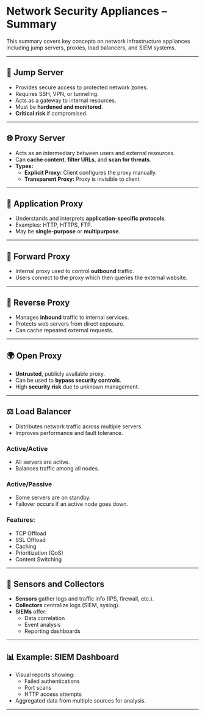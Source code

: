 # Network Security Appliances – Summary

This summary covers key concepts on network infrastructure appliances including jump servers, proxies, load balancers, and SIEM systems.

---

## 🔐 Jump Server
- Provides secure access to protected network zones.
- Requires SSH, VPN, or tunneling.
- Acts as a gateway to internal resources.
- Must be **hardened and monitored**.
- **Critical risk** if compromised.

---

## 🌐 Proxy Server
- Acts as an intermediary between users and external resources.
- Can **cache content**, **filter URLs**, and **scan for threats**.
- **Types:**
  - **Explicit Proxy:** Client configures the proxy manually.
  - **Transparent Proxy:** Proxy is invisible to client.

---

## 🧠 Application Proxy
- Understands and interprets **application-specific protocols**.
- Examples: HTTP, HTTPS, FTP.
- May be **single-purpose** or **multipurpose**.

---

## 🔁 Forward Proxy
- Internal proxy used to control **outbound** traffic.
- Users connect to the proxy which then queries the external website.

---

## 🔄 Reverse Proxy
- Manages **inbound** traffic to internal services.
- Protects web servers from direct exposure.
- Can cache repeated external requests.

---

## 🌍 Open Proxy
- **Untrusted**, publicly available proxy.
- Can be used to **bypass security controls**.
- High **security risk** due to unknown management.

---

## ⚖️ Load Balancer
- Distributes network traffic across multiple servers.
- Improves performance and fault tolerance.

### Active/Active
- All servers are active.
- Balances traffic among all nodes.

### Active/Passive
- Some servers are on standby.
- Failover occurs if an active node goes down.

### Features:
- TCP Offload
- SSL Offload
- Caching
- Prioritization (QoS)
- Content Switching

---

## 📡 Sensors and Collectors
- **Sensors** gather logs and traffic info (IPS, firewall, etc.).
- **Collectors** centralize logs (SIEM, syslog).
- **SIEMs** offer:
  - Data correlation
  - Event analysis
  - Reporting dashboards

---

## 📊 Example: SIEM Dashboard
- Visual reports showing:
  - Failed authentications
  - Port scans
  - HTTP access attempts
- Aggregated data from multiple sources for analysis.

---
